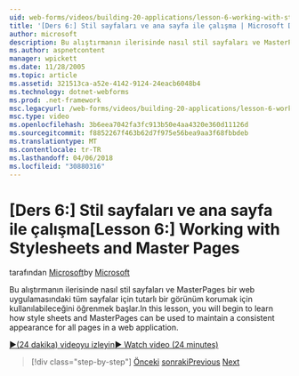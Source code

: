```yaml
---
uid: web-forms/videos/building-20-applications/lesson-6-working-with-stylesheets-and-master-pages
title: '[Ders 6:] Stil sayfaları ve ana sayfa ile çalışma | Microsoft Docs'
author: microsoft
description: Bu alıştırmanın ilerisinde nasıl stil sayfaları ve MasterPages bir web uygulamasındaki tüm sayfalar için tutarlı bir görünüm korumak için kullanılabileceğini öğrenmek başlar.
ms.author: aspnetcontent
manager: wpickett
ms.date: 11/28/2005
ms.topic: article
ms.assetid: 321513ca-a52e-4142-9124-24eacb6048b4
ms.technology: dotnet-webforms
ms.prod: .net-framework
msc.legacyurl: /web-forms/videos/building-20-applications/lesson-6-working-with-stylesheets-and-master-pages
msc.type: video
ms.openlocfilehash: 3b6eea7042fa3fc913b50e4aa4320e360d11126d
ms.sourcegitcommit: f8852267f463b62d7f975e56bea9aa3f68fbbdeb
ms.translationtype: MT
ms.contentlocale: tr-TR
ms.lasthandoff: 04/06/2018
ms.locfileid: "30880316"
---
```

<a name="lesson-6-working-with-stylesheets-and-master-pages"></a><span data-ttu-id="31997-103">[Ders 6:] Stil sayfaları ve ana sayfa ile çalışma</span><span class="sxs-lookup"><span data-stu-id="31997-103">[Lesson 6:] Working with Stylesheets and Master Pages</span></span>
====================
<span data-ttu-id="31997-104">tarafından [Microsoft](https://github.com/microsoft)</span><span class="sxs-lookup"><span data-stu-id="31997-104">by [Microsoft](https://github.com/microsoft)</span></span>

<span data-ttu-id="31997-105">Bu alıştırmanın ilerisinde nasıl stil sayfaları ve MasterPages bir web uygulamasındaki tüm sayfalar için tutarlı bir görünüm korumak için kullanılabileceğini öğrenmek başlar.</span><span class="sxs-lookup"><span data-stu-id="31997-105">In this lesson, you will begin to learn how style sheets and MasterPages can be used to maintain a consistent appearance for all pages in a web application.</span></span>

[<span data-ttu-id="31997-106">&#9654;(24 dakika) videoyu izleyin</span><span class="sxs-lookup"><span data-stu-id="31997-106">&#9654; Watch video (24 minutes)</span></span>](https://channel9.msdn.com/Blogs/ASP-NET-Site-Videos/lesson-6-working-with-stylesheets-and-master-pages)

> [!div class="step-by-step"]
> <span data-ttu-id="31997-107">[Önceki](lesson-5-debugging-and-tracing-your-website.md)
> [sonraki](lesson-7-databinding-to-user-interface-controls.md)</span><span class="sxs-lookup"><span data-stu-id="31997-107">[Previous](lesson-5-debugging-and-tracing-your-website.md)
[Next](lesson-7-databinding-to-user-interface-controls.md)</span></span>
